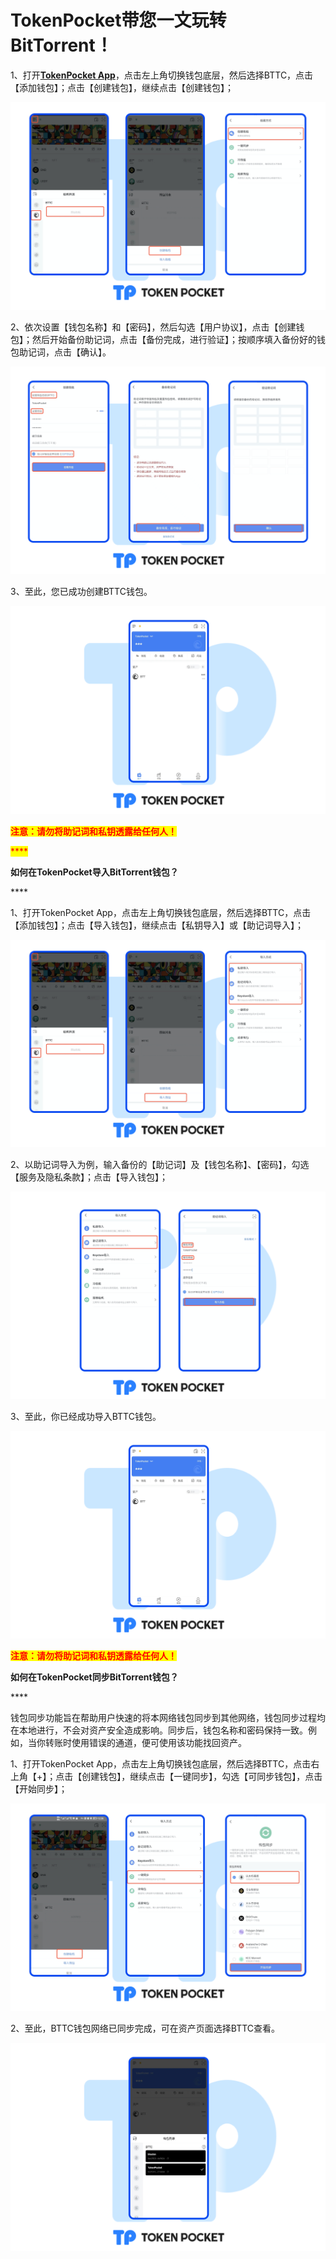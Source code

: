 # TokenPocket带您一文玩转BitTorrent！

1、打开[**TokenPocket App**](https://tokenpocket.pro/)，点击左上角切换钱包底层，然后选择BTTC，点击【添加钱包】；点击【创建钱包】，继续点击【创建钱包】；

![](<../../.gitbook/assets/bttc cn1.png>)

2、依次设置【钱包名称】和【密码】，然后勾选【用户协议】，点击【创建钱包】；然后开始备份助记词，点击【备份完成，进行验证】；按顺序填入备份好的钱包助记词，点击【确认】。

![](<../../.gitbook/assets/bttc cn2.png>)

3、至此，您已成功创建BTTC钱包。

![](<../../.gitbook/assets/bttc cn3.png>)

<mark style="color:red;">**注意：请勿将助记词和私钥透露给任何人！**</mark>

<mark style="color:red;">****</mark>

**如何在TokenPocket导入BitTorrent钱包？**

&#x20;****&#x20;

1、打开TokenPocket App，点击左上角切换钱包底层，然后选择BTTC，点击【添加钱包】；点击【导入钱包】，继续点击【私钥导入】或【助记词导入】；

![](<../../.gitbook/assets/bttc cn4.png>)

2、以助记词导入为例，输入备份的【助记词】及【钱包名称】、【密码】，勾选【服务及隐私条款】；点击【导入钱包】；

![](<../../.gitbook/assets/bttc cn5.png>)

3、至此，你已经成功导入BTTC钱包。

![](<../../.gitbook/assets/bttc cn3.png>)

<mark style="color:red;">**注意：请勿将助记词和私钥透露给任何人！**</mark>

&#x20;

**如何在TokenPocket同步BitTorrent钱包？**

&#x20;****&#x20;

钱包同步功能旨在帮助用户快速的将本网络钱包同步到其他网络，钱包同步过程均在本地进行，不会对资产安全造成影响。同步后，钱包名称和密码保持一致。例如，当你转账时使用错误的通道，便可使用该功能找回资产。

&#x20;

1、打开TokenPocket App，点击左上角切换钱包底层，然后选择BTTC，点击右上角【+】；点击【创建钱包】，继续点击【一键同步】，勾选【可同步钱包】，点击【开始同步】；

![](<../../.gitbook/assets/bttc cn6.png>)

2、至此，BTTC钱包网络已同步完成，可在资产页面选择BTTC查看。

![](<../../.gitbook/assets/bttc cn7.png>)
